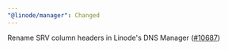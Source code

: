 ```yaml
---
"@linode/manager": Changed
---
```


Rename SRV column headers in Linode's DNS Manager ([#10687](https://github.com/linode/manager/pull/10687))
